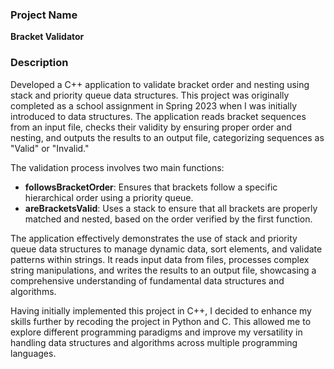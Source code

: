 ### Project Name
**Bracket Validator**

### Description
Developed a C++ application to validate bracket order and nesting using stack and priority queue data structures. This project was originally completed as a school assignment in Spring 2023 when I was initially introduced to data structures. The application reads bracket sequences from an input file, checks their validity by ensuring proper order and nesting, and outputs the results to an output file, categorizing sequences as "Valid" or "Invalid."

The validation process involves two main functions:

- **followsBracketOrder**: Ensures that brackets follow a specific hierarchical order using a priority queue.
- **areBracketsValid**: Uses a stack to ensure that all brackets are properly matched and nested, based on the order verified by the first function.

The application effectively demonstrates the use of stack and priority queue data structures to manage dynamic data, sort elements, and validate patterns within strings. It reads input data from files, processes complex string manipulations, and writes the results to an output file, showcasing a comprehensive understanding of fundamental data structures and algorithms.

Having initially implemented this project in C++, I decided to enhance my skills further by recoding the project in Python and C. This allowed me to explore different programming paradigms and improve my versatility in handling data structures and algorithms across multiple programming languages.
